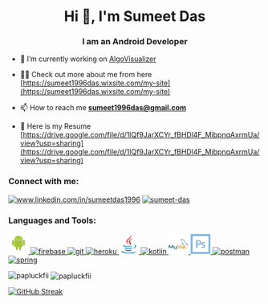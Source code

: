 <h1 align="center">Hi 👋, I'm Sumeet Das</h1>
<h3 align="center">I am an Android Developer</h3>

- 🔭 I’m currently working on [AlgoVisualizer](https://github.com/PaPluckfii/AlgoVisualizer)

- 👨‍💻 Check out more about me from here [https://sumeet1996das.wixsite.com/my-site](https://sumeet1996das.wixsite.com/my-site)

- 📫 How to reach me **sumeet1996das@gmail.com**

- 📄 Here is my Resume [https://drive.google.com/file/d/1lQf9JarXCYr_fBHDl4F_MibpnqAxrmUa/view?usp=sharing](https://drive.google.com/file/d/1lQf9JarXCYr_fBHDl4F_MibpnqAxrmUa/view?usp=sharing)

<h3 align="left">Connect with me:</h3>
<p align="left">
<a href="https://linkedin.com/in/www.linkedin.com/in/sumeetdas1996" target="blank"><img align="center" src="https://raw.githubusercontent.com/rahuldkjain/github-profile-readme-generator/master/src/images/icons/Social/linked-in-alt.svg" alt="www.linkedin.com/in/sumeetdas1996" height="30" width="40" /></a>
<a href="https://stackoverflow.com/users/sumeet-das" target="blank"><img align="center" src="https://raw.githubusercontent.com/rahuldkjain/github-profile-readme-generator/master/src/images/icons/Social/stack-overflow.svg" alt="sumeet-das" height="30" width="40" /></a>
</p>

<h3 align="left">Languages and Tools:</h3>
<p align="left"> <a href="https://developer.android.com" target="_blank"> <img src="https://raw.githubusercontent.com/devicons/devicon/master/icons/android/android-original-wordmark.svg" alt="android" width="40" height="40"/> </a> <a href="https://firebase.google.com/" target="_blank"> <img src="https://www.vectorlogo.zone/logos/firebase/firebase-icon.svg" alt="firebase" width="40" height="40"/> </a> <a href="https://git-scm.com/" target="_blank"> <img src="https://www.vectorlogo.zone/logos/git-scm/git-scm-icon.svg" alt="git" width="40" height="40"/> </a> <a href="https://heroku.com" target="_blank"> <img src="https://www.vectorlogo.zone/logos/heroku/heroku-icon.svg" alt="heroku" width="40" height="40"/> </a> <a href="https://www.java.com" target="_blank"> <img src="https://raw.githubusercontent.com/devicons/devicon/master/icons/java/java-original.svg" alt="java" width="40" height="40"/> </a> <a href="https://kotlinlang.org" target="_blank"> <img src="https://www.vectorlogo.zone/logos/kotlinlang/kotlinlang-icon.svg" alt="kotlin" width="40" height="40"/> </a> <a href="https://www.mysql.com/" target="_blank"> <img src="https://raw.githubusercontent.com/devicons/devicon/master/icons/mysql/mysql-original-wordmark.svg" alt="mysql" width="40" height="40"/> </a> <a href="https://www.photoshop.com/en" target="_blank"> <img src="https://raw.githubusercontent.com/devicons/devicon/master/icons/photoshop/photoshop-line.svg" alt="photoshop" width="40" height="40"/> </a> <a href="https://postman.com" target="_blank"> <img src="https://www.vectorlogo.zone/logos/getpostman/getpostman-icon.svg" alt="postman" width="40" height="40"/> </a> <a href="https://spring.io/" target="_blank"> <img src="https://www.vectorlogo.zone/logos/springio/springio-icon.svg" alt="spring" width="40" height="40"/> </a> </p>

<p><img align="left" src="https://github-readme-stats.vercel.app/api/top-langs?username=papluckfii&show_icons=true&locale=en&layout=compact" alt="papluckfii" /></p>

<p>&nbsp;<img align="center" src="https://github-readme-stats.vercel.app/api?username=papluckfii&show_icons=true&locale=en" alt="papluckfii" /></p>

[![GitHub Streak](https://github-readme-streak-stats.herokuapp.com?user=PaPluckfii&theme=highcontrast&hide_border=true)](https://git.io/streak-stats)
